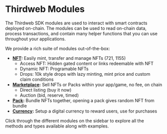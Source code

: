 # Thirdweb Modules

The Thirdweb SDK modules are used to interact with smart contracts
deployed on-chain. The modules can be used to read on-chain data,
process transactions, and contain many helper functions
that you can use throughout your applications.

We provide a rich suite of modules out-of-the-box:

- **[NFT](https://docs.nftlabs.co/sdk/nft):** Easily mint, transfer and manage NFTs (721, 1155)
  - Access NFT: Hidden gated content or links redeemable with NFT
  - Dynamic NFT: Programable NFTs
  - Drops: 10k style drops with lazy minting, mint price and custom claim conditions
- **[Marketplace](https://docs.nftlabs.co/javascript-sdk/market):** Sell NFTs or Packs within your app/game, no fee, on chain
  - Direct listing (buy it now)
  - Auction (bid, reserve, timed)
- **[Pack](https://docs.nftlabs.co/sdk/pack):** Bundle NFTs together, opening a pack gives random NFT from bundle
- **[Currency](https://docs.nftlabs.co/sdk/currency):** Setup a digital currency to reward users, use for purchases

Click through the different modules on the sidebar to explore all the methods and types available along with examples.
